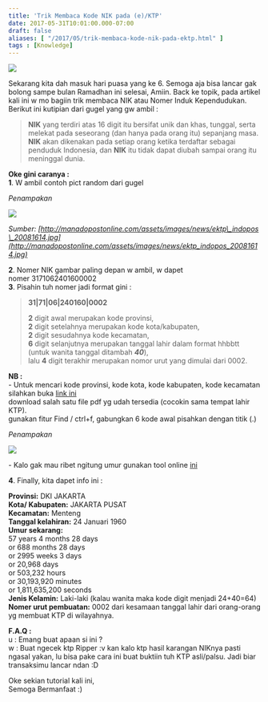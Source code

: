 ```yaml
---
title: 'Trik Membaca Kode NIK pada (e)/KTP'
date: 2017-05-31T10:01:00.000-07:00
draft: false
aliases: [ "/2017/05/trik-membaca-kode-nik-pada-ektp.html" ]
tags : [Knowledge]
---
```


[![](https://1.bp.blogspot.com/-kanfywikDlk/WS7pXw4WA0I/AAAAAAAACGg/kCICZ5SnE2YyXpfr2QF9Ptfrj-K1EJTpgCLcB/s400/trikbacanik.jpg)](https://1.bp.blogspot.com/-kanfywikDlk/WS7pXw4WA0I/AAAAAAAACGg/kCICZ5SnE2YyXpfr2QF9Ptfrj-K1EJTpgCLcB/s1600/trikbacanik.jpg)

  
Sekarang kita dah masuk hari puasa yang ke 6. Semoga aja bisa lancar gak bolong sampe bulan Ramadhan ini selesai, Amiin. Back ke topik, pada artikel kali ini w mo bagiin trik membaca NIK atau Nomer Induk Kependudukan. Berikut ini kutipian dari gugel yang gw ambil :  

> **NIK** yang terdiri atas 16 digit itu bersifat unik dan khas, tunggal, serta melekat pada seseorang (dan hanya pada orang itu) sepanjang masa. **NIK** akan dikenakan pada setiap orang ketika terdaftar sebagai penduduk Indonesia, dan **NIK** itu tidak dapat diubah sampai orang itu meninggal dunia.

**Oke gini caranya :**  
**1**. W ambil contoh pict random dari gugel  

_Penampakan_

[![](https://1.bp.blogspot.com/-pV0a9rHQCG8/WS7tHBoZ0EI/AAAAAAAACGs/rDAUNOdmiaM4MjboPufshs_EYEW8kE1FACLcB/s640/c.jpg)](https://1.bp.blogspot.com/-pV0a9rHQCG8/WS7tHBoZ0EI/AAAAAAAACGs/rDAUNOdmiaM4MjboPufshs_EYEW8kE1FACLcB/s1600/c.jpg)

_Sumber: [http://manadopostonline.com/assets/images/news/ektp\_indopos\_20081614.jpg](http://manadopostonline.com/assets/images/news/ektp_indopos_20081614.jpg)_

**2**. Nomer NIK gambar paling depan w ambil, w dapet nomer 3171062401600002  
**3**. Pisahin tuh nomer jadi format gini :  

> **31|71|06|240160|0002**
> 
> **2** digit awal merupakan kode provinsi,  
> **2** digit setelahnya merupakan kode kota/kabupaten,  
> **2** digit sesudahnya kode kecamatan,  
> **6** digit selanjutnya merupakan tanggal lahir dalam format hhbbtt (untuk wanita tanggal ditambah _**40**_),  
> lalu **4** digit terakhir merupakan nomor urut yang dimulai dari 0002.

**NB :**  
\- Untuk mencari kode provinsi, kode kota, kode kabupaten, kode kecamatan silahkan buka [link ini](http://www.kemendagri.go.id/pages/data-wilayah)  
download salah satu file pdf yg udah tersedia (cocokin sama tempat lahir KTP).  
gunakan fitur Find / ctrl+f, gabungkan 6 kode awal pisahkan dengan titik (.)  

_Penampakan_

[![](https://2.bp.blogspot.com/-TOpiqfwbYO0/WS74kXo23ZI/AAAAAAAACG8/F8vfSCcORcAgK3KUdXTofGedm64UQCl5wCLcB/s640/Imagetrace.png)](https://2.bp.blogspot.com/-TOpiqfwbYO0/WS74kXo23ZI/AAAAAAAACG8/F8vfSCcORcAgK3KUdXTofGedm64UQCl5wCLcB/s1600/Imagetrace.png)

\- Kalo gak mau ribet ngitung umur gunakan tool online [ini](http://www.calculator.net/age-calculator.html)  
  
**4**. Finally, kita dapet info ini :  
  
**Provinsi:** DKI JAKARTA  
**Kota/ Kabupaten:** JAKARTA PUSAT  
**Kecamatan:** Menteng  
**Tanggal kelahiran:** 24 Januari 1960  
**Umur sekarang:**  
57 years 4 months 28 days  
or 688 months 28 days  
or 2995 weeks 3 days  
or 20,968 days  
or 503,232 hours  
or 30,193,920 minutes  
or 1,811,635,200 seconds  
**Jenis Kelamin:** Laki-laki (kalau wanita maka kode digit menjadi 24+40=64)  
**Nomer urut pembuatan:** 0002 dari kesamaan tanggal lahir dari orang-orang yg membuat KTP di wilayahnya.  
  
**F.A.Q :**  
u : Emang buat apaan si ini ?  
w : Buat ngecek ktp Ripper :v kan kalo ktp hasil karangan NIKnya pasti ngasal yakan, lu bisa pake cara ini buat buktiin tuh KTP asli/palsu. Jadi biar transaksimu lancar ndan :D  
  
Oke sekian tutorial kali ini,  
Semoga Bermanfaat :)